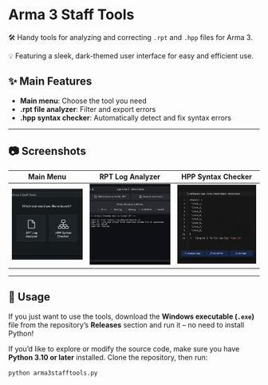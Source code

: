 # Arma 3 Staff Tools

🛠 Handy tools for analyzing and correcting `.rpt` and `.hpp` files for Arma 3.

💡 Featuring a sleek, dark-themed user interface for easy and efficient use.

## ✨ Main Features
- **Main menu**: Choose the tool you need
- **.rpt file analyzer**: Filter and export errors
- **.hpp syntax checker**: Automatically detect and fix syntax errors

---

## 📷 Screenshots

| Main Menu                       | RPT Log Analyzer                   | HPP Syntax Checker                 |
|---------------------------------|-------------------------------------|-------------------------------------|
| ![Main Menu](main.png)          | ![RPT Log Analyzer](logs1.png)      | ![HPP Syntax Checker](syntax.png)   |

---

## 🚀 Usage

If you just want to use the tools, download the **Windows executable (`.exe`)** file from the repository’s **Releases** section and run it – no need to install Python!

If you’d like to explore or modify the source code, make sure you have **Python 3.10 or later** installed. Clone the repository, then run:

```bash
python arma3stafftools.py

